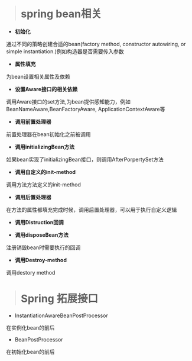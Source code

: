 > # spring bean相关

- **初始化**

通过不同的策略创建合适的bean(factory method, constructor autowiring, or simple instantiation.)例如构造器是否需要传入参数


- **属性填充**


为bean设置相关属性及依赖

- **设置Aware接口的相关依赖**


调用Aware接口的set方法,为bean提供感知能力，例如 BeanNameAware,BeanFactoryAware,
ApplicationContextAware等

- **调用前置处理器**


前置处理器在bean初始化之前被调用

- **调用initializingBean方法**

如果bean实现了initializingBean接口，则调用AfterPorpertySet方法

- **调用自定义的init-method**

调用方法方法定义的init-method

- **调用后置处理器**

在方法的属性都填充完成时候，调用后置处理器，可以用于执行自定义逻辑

- **调用Distruction回调**

- **调用disposeBean方法**


注册销毁bean时需要执行的回调

- **调用Destroy-method**

调用destory method

> # Spring 拓展接口

- InstantiationAwareBeanPostProcessor

在实例化bean的前后

- BeanPostProcessor

在初始化bean的前后